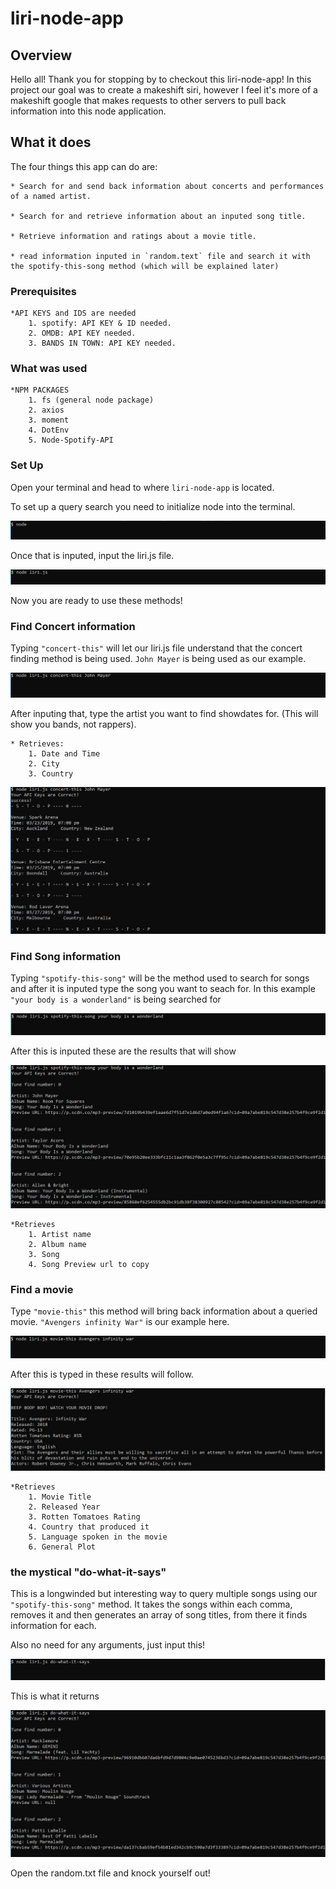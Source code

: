 # liri-node-app

## Overview

Hello all! Thank you for stopping by to checkout this liri-node-app! In this project our goal was to create a makeshift siri, however I feel it's more of a makeshift google that makes requests to other servers to pull back information into this node application. 

## What it does

The four things this app can do are: 

    * Search for and send back information about concerts and performances of a named artist.

    * Search for and retrieve information about an inputed song title. 

    * Retrieve information and ratings about a movie title.

    * read information inputed in `random.text` file and search it with the spotify-this-song method (which will be explained later)

### Prerequisites 

    *API KEYS and IDS are needed 
        1. spotify: API KEY & ID needed.
        2. OMDB: API KEY needed.
        3. BANDS IN TOWN: API KEY needed. 

### What was used

    *NPM PACKAGES
        1. fs (general node package)
        2. axios 
        3. moment
        4. DotEnv
        5. Node-Spotify-API

### Set Up

Open your terminal and head to where `liri-node-app` is located. 

To set up a query search you need to initialize node into the terminal.

![node inside the terminal](./Liri-node-steps/apply-node.JPG)

Once that is inputed, input the liri.js file. 

![Target liri.js](./Liri-node-steps/node-file-target.JPG)

Now you are ready to use these methods!

### Find Concert information 

Typing `"concert-this"` will let our liri.js file understand that the concert finding method is being used. `John Mayer` is being used as our example.

![Target liri.js](./Liri-node-steps/concert-this-method.JPG)

After inputing that, type the artist you want to find showdates for. (This will show you bands, not rappers).

    * Retrieves:
        1. Date and Time
        2. City
        3. Country 

![Target liri.js](./Liri-node-steps/concert-this-result.JPG)


### Find Song information

Typing `"spotify-this-song"` will be the method used to search for songs and after it is inputed type the song you want to seach for. In this example `"your body is a wonderland"` is being searched for 

![Target liri.js](./Liri-node-steps/spotify-this-song-method.JPG)

After this is inputed these are the results that will show

![Target liri.js](./Liri-node-steps/spotify-this-song-result.JPG)

    *Retrieves
        1. Artist name
        2. Album name
        3. Song
        4. Song Preview url to copy

### Find a movie

Type `"movie-this"` this method will bring back information about a queried movie. `"Avengers infinity War"` is our example here.

![Target liri.js](./Liri-node-steps/movie-this-method.JPG)

After this is typed in these results will follow.

![Target liri.js](./Liri-node-steps/movie-this-result.JPG)

    *Retrieves
        1. Movie Title
        2. Released Year
        3. Rotten Tomatoes Rating
        4. Country that produced it
        5. Language spoken in the movie
        6. General Plot

### the mystical "do-what-it-says"

This is a longwinded but interesting way to query multiple songs using our `"spotify-this-song"` method. It takes the songs within each comma, removes it and then generates an array of song titles, from there it finds information for each. 

Also no need for any arguments, just input this!

![Target liri.js](./Liri-node-steps/do-what-it-says-method.JPG)

This is what it returns

![Target liri.js](./Liri-node-steps/do-what-it-says-result.JPG)

Open the random.txt file and knock yourself out!